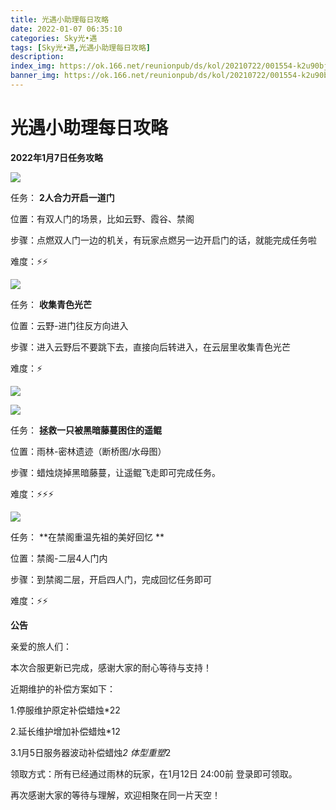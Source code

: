 ```yaml
---
title: 光遇小助理每日攻略
date: 2022-01-07 06:35:10
categories: Sky光•遇
tags: [Sky光•遇,光遇小助理每日攻略]
description: 
index_img: https://ok.166.net/reunionpub/ds/kol/20210722/001554-k2u90bj7ay.png?imageView&thumbnail=600x0&type=jpg
banner_img: https://ok.166.net/reunionpub/ds/kol/20210722/001554-k2u90bj7ay.png?imageView&thumbnail=600x0&type=jpg
---
```

# 光遇小助理每日攻略
  

**2022年1月7日任务攻略**

![](https://ok.166.net/reunionpub/ds/kol/20220107/044342-4pwqdzjr3k.png)

任务： **2人合力开启一道门**

位置：有双人门的场景，比如云野、霞谷、禁阁

步骤：点燃双人门一边的机关，有玩家点燃另一边开启门的话，就能完成任务啦

难度：⚡⚡

![](https://ok.166.net/reunionpub/ds/kol/20220107/044427-hs9cwen64y.png)

任务： **收集青色光芒**

位置：云野-进门往反方向进入

步骤：进入云野后不要跳下去，直接向后转进入，在云层里收集青色光芒

难度：⚡

![](https://ok.166.net/reunionpub/ds/kol/20220107/044500-3wy4ahscep.png)

![](https://ok.166.net/reunionpub/ds/kol/20220107/044504-c1u72mfkd3.png)

任务： **拯救一只被黑暗藤蔓困住的遥鲲**

位置：雨林-密林遗迹（断桥图/水母图）

步骤：蜡烛烧掉黑暗藤蔓，让遥鲲飞走即可完成任务。

难度：⚡⚡⚡

  

![](https://ok.166.net/reunionpub/ds/kol/20220107/044910-8z7ql63vu4.png)

任务： **在禁阁重温先祖的美好回忆  **

位置：禁阁-二层4人门内

步骤：到禁阁二层，开启四人门，完成回忆任务即可

难度：⚡⚡

  

 **公告**

  

亲爱的旅人们：

本次合服更新已完成，感谢大家的耐心等待与支持！

近期维护的补偿方案如下：

1.停服维护原定补偿蜡烛*22

2.延长维护增加补偿蜡烛*12

3.1月5日服务器波动补偿蜡烛*2 体型重塑*2

领取方式：所有已经通过雨林的玩家，在1月12日 24:00前 登录即可领取。

再次感谢大家的等待与理解，欢迎相聚在同一片天空！

